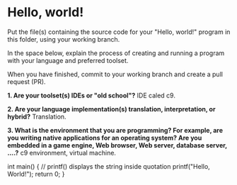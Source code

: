 # Hello, world!
    
Put the file(s) containing the source code for your "Hello, world!" program in this folder, using your working branch.

In the space below, explain the process of creating and running a program with your language and preferred toolset.

When you have finished, commit to your working branch and create a pull request (PR).

**1. Are your toolset(s) IDEs or "old school"?**
IDE caled c9.


**2. Are your language implementation(s) translation, interpretation, or hybrid?**
Translation.


**3. What is the environment that you are programming? For example, are you writing native applications for an operating system? Are you embedded in a game engine, Web browser, Web server, database server, ....?**
c9 environment, virtual machine.


int main()
{
   // printf() displays the string inside quotation
   printf("Hello, World!");
   return 0;
}
